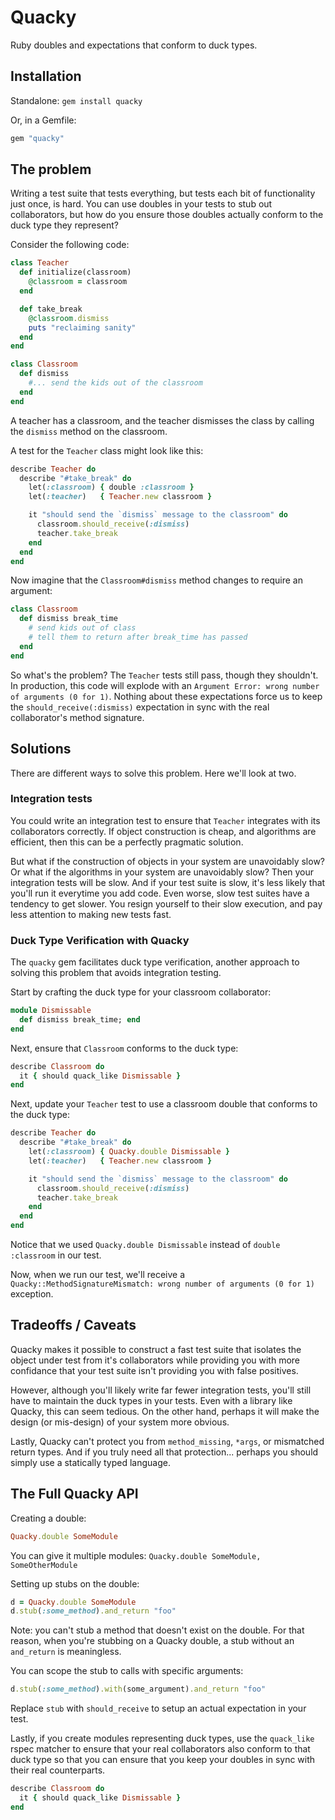# Quacky

Ruby doubles and expectations that conform to duck types.

## Installation

Standalone: `gem install quacky`

Or, in a Gemfile: 

```ruby
gem "quacky"
```


## The problem

Writing a test suite that tests everything, but tests each bit of functionality just once, is hard.
You can use doubles in your tests to stub out collaborators, but how do you ensure those doubles actually
conform to the duck type they represent? 

Consider the following code:

```ruby
class Teacher
  def initialize(classroom)
    @classroom = classroom
  end

  def take_break
    @classroom.dismiss
    puts "reclaiming sanity"
  end
end

class Classroom
  def dismiss
    #... send the kids out of the classroom
  end
end
```

A teacher has a classroom, and the teacher dismisses the class by calling the `dismiss` method on the classroom.

A test for the `Teacher` class might look like this:

```ruby
describe Teacher do
  describe "#take_break" do
    let(:classroom) { double :classroom }
    let(:teacher)   { Teacher.new classroom }

    it "should send the `dismiss` message to the classroom" do
      classroom.should_receive(:dismiss)
      teacher.take_break
    end
  end
end
```

Now imagine that the `Classroom#dismiss` method changes to require an argument:

```ruby
class Classroom
  def dismiss break_time
    # send kids out of class
    # tell them to return after break_time has passed
  end
end
```

So what's the problem? The `Teacher` tests still pass, though they shouldn't. In production, this code will explode 
with an `Argument Error: wrong number of arguments (0 for 1)`. Nothing about these expectations force us to keep
the `should_receive(:dismiss)` expectation in sync with the real collaborator's method signature.


## Solutions

There are different ways to solve this problem. Here we'll look at two.


### Integration tests

You could write an integration test to ensure that `Teacher` integrates with its collaborators correctly. If 
object construction is cheap, and algorithms are efficient, then this can be a perfectly pragmatic solution.

But what if the construction of objects in your system are unavoidably slow? Or what if the algorithms in your system
are unavoidably slow? Then your integration tests will be slow. And if your test suite is slow, it's less
likely that you'll run it everytime you add code. Even worse, slow test suites have a tendency to get slower. You 
resign yourself to their slow execution, and pay less attention to making new tests fast.


### Duck Type Verification with Quacky

The `quacky` gem facilitates duck type verification, another approach to solving this problem that avoids
integration testing.

Start by crafting the duck type for your classroom collaborator:

```ruby
module Dismissable
  def dismiss break_time; end
end
```

Next, ensure that `Classroom` conforms to the duck type:

```ruby
describe Classroom do
  it { should quack_like Dismissable }
end
```

Next, update your `Teacher` test to use a classroom double that conforms to the duck type:

```ruby
describe Teacher do
  describe "#take_break" do
    let(:classroom) { Quacky.double Dismissable }
    let(:teacher)   { Teacher.new classroom }

    it "should send the `dismiss` message to the classroom" do
      classroom.should_receive(:dismiss)
      teacher.take_break
    end
  end
end
```

Notice that we used `Quacky.double Dismissable` instead of `double :classroom` in our test.

Now, when we run our test, we'll receive a `Quacky::MethodSignatureMismatch: wrong number of arguments (0 for 1)` exception.


## Tradeoffs / Caveats

Quacky makes it possible to construct a fast test suite that isolates the object under test from it's collaborators
while providing you with more confidance that your test suite isn't providing you with false positives.

However, although you'll likely write far fewer integration tests, you'll still have to maintain the duck types 
in your tests. Even with a library like Quacky, this can seem tedious. On the other hand, perhaps
it will make the design (or mis-design) of your system more obvious.

Lastly, Quacky can't protect you from `method_missing`, `*args`, or mismatched return types. And if you truly need
all that protection... perhaps you should simply use a statically typed language.


## The Full Quacky API

Creating a double: 

```ruby
Quacky.double SomeModule
```

You can give it multiple modules: `Quacky.double SomeModule, SomeOtherModule`

Setting up stubs on the double: 

```ruby
d = Quacky.double SomeModule
d.stub(:some_method).and_return "foo"
```

Note: you can't stub a method that doesn't exist on the double. For that reason, when you're stubbing on a 
Quacky double, a stub without an `and_return` is meaningless.

You can scope the stub to calls with specific arguments:

```ruby
d.stub(:some_method).with(some_argument).and_return "foo"
```

Replace `stub` with `should_receive` to setup an actual expectation in your test.

Lastly, if you create modules representing duck types, use the `quack_like` rspec matcher to ensure that your real collaborators also conform to that
duck type so that you can ensure that you keep your doubles in sync with their real counterparts.

```ruby
describe Classroom do
  it { should quack_like Dismissable }
end
```
